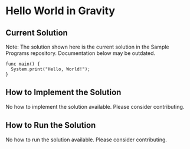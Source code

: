 # Hello World in Gravity

## Current Solution

Note: The solution shown here is the current solution in the Sample Programs repository. Documentation below may be outdated.

```Gravity
func main() {
  System.print("Hello, World!");
}

```

## How to Implement the Solution

No how to implement the solution available. Please consider contributing.

## How to Run the Solution

No how to run the solution available. Please consider contributing.
